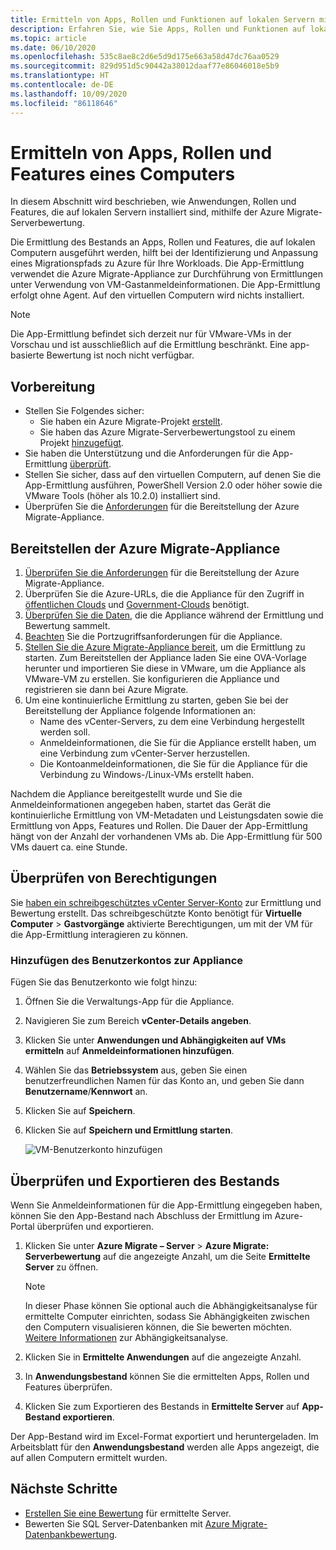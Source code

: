 ```yaml
---
title: Ermitteln von Apps, Rollen und Funktionen auf lokalen Servern mit Azure Migrate
description: Erfahren Sie, wie Sie Apps, Rollen und Funktionen auf lokalen Servern mithilfe der Azure Migrate-Serverbewertung ermitteln.
ms.topic: article
ms.date: 06/10/2020
ms.openlocfilehash: 535c8ae8c2d6e5d9d175e663a58d47dc76aa0529
ms.sourcegitcommit: 829d951d5c90442a38012daaf77e86046018e5b9
ms.translationtype: HT
ms.contentlocale: de-DE
ms.lasthandoff: 10/09/2020
ms.locfileid: "86118646"
---
```

# <a name="discover-machine-apps-roles-and-features"></a>Ermitteln von Apps, Rollen und Features eines Computers

In diesem Abschnitt wird beschrieben, wie Anwendungen, Rollen und Features, die auf lokalen Servern installiert sind, mithilfe der Azure Migrate-Serverbewertung.

Die Ermittlung des Bestands an Apps, Rollen und Features, die auf lokalen Computern ausgeführt werden, hilft bei der Identifizierung und Anpassung eines Migrationspfads zu Azure für Ihre Workloads. Die App-Ermittlung verwendet die Azure Migrate-Appliance zur Durchführung von Ermittlungen unter Verwendung von VM-Gastanmeldeinformationen. Die App-Ermittlung erfolgt ohne Agent. Auf den virtuellen Computern wird nichts installiert.

> [!NOTE]
> Die App-Ermittlung befindet sich derzeit nur für VMware-VMs in der Vorschau und ist ausschließlich auf die Ermittlung beschränkt. Eine app-basierte Bewertung ist noch nicht verfügbar. 


## <a name="before-you-start"></a>Vorbereitung

- Stellen Sie Folgendes sicher:
    - Sie haben ein Azure Migrate-Projekt [erstellt](how-to-add-tool-first-time.md).
    - Sie haben das Azure Migrate-Serverbewertungstool zu einem Projekt [hinzugefügt](how-to-assess.md).
- Sie haben die Unterstützung und die Anforderungen für die App-Ermittlung [überprüft](migrate-support-matrix-vmware.md#vmware-requirements).
- Stellen Sie sicher, dass auf den virtuellen Computern, auf denen Sie die App-Ermittlung ausführen, PowerShell Version 2.0 oder höher sowie die VMware Tools (höher als 10.2.0) installiert sind.
- Überprüfen Sie die [Anforderungen](migrate-appliance.md) für die Bereitstellung der Azure Migrate-Appliance.


## <a name="deploy-the-azure-migrate-appliance"></a>Bereitstellen der Azure Migrate-Appliance

1. [Überprüfen Sie die Anforderungen](migrate-appliance.md#appliance---vmware) für die Bereitstellung der Azure Migrate-Appliance.
2. Überprüfen Sie die Azure-URLs, die die Appliance für den Zugriff in [öffentlichen Clouds](migrate-appliance.md#public-cloud-urls) und [Government-Clouds](migrate-appliance.md#government-cloud-urls) benötigt.
3. [Überprüfen Sie die Daten](migrate-appliance.md#collected-data---vmware), die die Appliance während der Ermittlung und Bewertung sammelt.
4. [Beachten](migrate-support-matrix-vmware.md#port-access-requirements) Sie die Portzugriffsanforderungen für die Appliance.
5. [Stellen Sie die Azure Migrate-Appliance bereit](how-to-set-up-appliance-vmware.md), um die Ermittlung zu starten. Zum Bereitstellen der Appliance laden Sie eine OVA-Vorlage herunter und importieren Sie diese in VMware, um die Appliance als VMware-VM zu erstellen. Sie konfigurieren die Appliance und registrieren sie dann bei Azure Migrate.
6. Um eine kontinuierliche Ermittlung zu starten, geben Sie bei der Bereitstellung der Appliance folgende Informationen an:
    - Name des vCenter-Servers, zu dem eine Verbindung hergestellt werden soll.
    - Anmeldeinformationen, die Sie für die Appliance erstellt haben, um eine Verbindung zum vCenter-Server herzustellen.
    - Die Kontoanmeldeinformationen, die Sie für die Appliance für die Verbindung zu Windows-/Linux-VMs erstellt haben.

Nachdem die Appliance bereitgestellt wurde und Sie die Anmeldeinformationen angegeben haben, startet das Gerät die kontinuierliche Ermittlung von VM-Metadaten und Leistungsdaten sowie die Ermittlung von Apps, Features und Rollen.  Die Dauer der App-Ermittlung hängt von der Anzahl der vorhandenen VMs ab. Die App-Ermittlung für 500 VMs dauert ca. eine Stunde.

## <a name="verify-permissions"></a>Überprüfen von Berechtigungen

Sie [haben ein schreibgeschütztes vCenter Server-Konto](tutorial-prepare-vmware.md#set-up-permissions-for-assessment) zur Ermittlung und Bewertung erstellt. Das schreibgeschützte Konto benötigt für **Virtuelle Computer** > **Gastvorgänge** aktivierte Berechtigungen, um mit der VM für die App-Ermittlung interagieren zu können.

### <a name="add-the-user-account-to-the-appliance"></a>Hinzufügen des Benutzerkontos zur Appliance

Fügen Sie das Benutzerkonto wie folgt hinzu:

1. Öffnen Sie die Verwaltungs-App für die Appliance. 
2. Navigieren Sie zum Bereich **vCenter-Details angeben**.
3. Klicken Sie unter **Anwendungen und Abhängigkeiten auf VMs ermitteln** auf **Anmeldeinformationen hinzufügen**.
3. Wählen Sie das **Betriebssystem** aus, geben Sie einen benutzerfreundlichen Namen für das Konto an, und geben Sie dann **Benutzername**/**Kennwort** an.
6. Klicken Sie auf **Speichern**.
7. Klicken Sie auf **Speichern und Ermittlung starten**.

    ![VM-Benutzerkonto hinzufügen](./media/how-to-create-group-machine-dependencies-agentless/add-vm-credential.png)


## <a name="review-and-export-the-inventory"></a>Überprüfen und Exportieren des Bestands

Wenn Sie Anmeldeinformationen für die App-Ermittlung eingegeben haben, können Sie den App-Bestand nach Abschluss der Ermittlung im Azure-Portal überprüfen und exportieren.

1. Klicken Sie unter **Azure Migrate – Server** > **Azure Migrate: Serverbewertung** auf die angezeigte Anzahl, um die Seite **Ermittelte Server** zu öffnen.

    > [!NOTE]
    > In dieser Phase können Sie optional auch die Abhängigkeitsanalyse für ermittelte Computer einrichten, sodass Sie Abhängigkeiten zwischen den Computern visualisieren können, die Sie bewerten möchten. [Weitere Informationen](concepts-dependency-visualization.md) zur Abhängigkeitsanalyse.

2. Klicken Sie in **Ermittelte Anwendungen** auf die angezeigte Anzahl.
3. In **Anwendungsbestand** können Sie die ermittelten Apps, Rollen und Features überprüfen.
4. Klicken Sie zum Exportieren des Bestands in **Ermittelte Server** auf **App-Bestand exportieren**.

Der App-Bestand wird im Excel-Format exportiert und heruntergeladen. Im Arbeitsblatt für den **Anwendungsbestand** werden alle Apps angezeigt, die auf allen Computern ermittelt wurden.

## <a name="next-steps"></a>Nächste Schritte

- [Erstellen Sie eine Bewertung](how-to-create-assessment.md) für ermittelte Server.
- Bewerten Sie SQL Server-Datenbanken mit [Azure Migrate-Datenbankbewertung](/sql/dma/dma-assess-sql-data-estate-to-sqldb?view=sql-server-2017).
